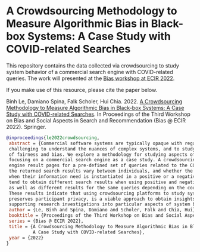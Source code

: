 # A Crowdsourcing Methodology to Measure Algorithmic Bias in Black-box Systems: A Case Study with COVID-related Searches

This repository contains the data collected via crowdsourcing to study system behavior of a commercial search engine with COVID-related queries. The work will presented at the [Bias workshop at ECIR 2022](https://biasinrecsys.github.io/ecir2022/).

If you make use of this resource, please cite the paper below.

Binh Le, Damiano Spina, Falk Scholer, Hui Chia. 2022. [A Crowdsourcing Methodology to Measure Algorithmic Bias in Black-box Systems: 
          A Case Study with COVID-related Searches](https://www.damianospina.com/publication/le-2022-crowdsourcing/le-2022-crowdsourcing.pdf). In Proceedings of the Third Workshop on Bias and Social Aspects in Search and Recommendation (Bias @ ECIR 2022). Springer.

```bibtex
@inproceedings{le2022crowdsourcing,
 abstract = {Commercial software systems are typically opaque with regard to their inner workings. This makes it 
 challenging to understand the nuances of complex systems, and to study their operation, in particular in the context 
 of fairness and bias. We explore a methodology for studying aspects of the behavior of black box systems, 
 focusing on a commercial search engine as a case study. A crowdsourcing platform is used to collect search 
 engine result pages for a pre-defined set of queries related to the COVID-19 pandemic, to investigate whether 
 the returned search results vary between individuals, and whether the returned results vary for the same individual 
 when their information need is instantiated in a positive or a negative way. We observed that crowd workers 
 tend to obtain different search results when using positive and negative query wording of the information needs, 
 as well as different results for the same queries depending on the country in which they reside. 
 These results indicate that using crowdsourcing platforms to study system behavior, in a way that 
 preserves participant privacy, is a viable approach to obtain insights into black-box systems, 
 supporting research investigations into particular aspects of system behavior.},
 author = {Le, Binh and Spina, Damiano and Scholer, Falk and Chia, Hui},
 booktitle = {Proceedings of the Third Workshop on Bias and Social Aspects in Search and Recommendation},
 series = {Bias @ ECIR 2022},
 title = {A Crowdsourcing Methodology to Measure Algorithmic Bias in Black-box Systems: 
          A Case Study with COVID-related Searches},
 year = {2022}
}
```
